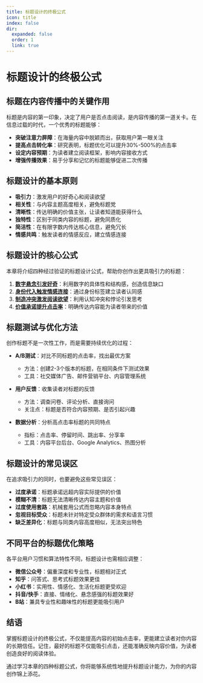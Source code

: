 ```yaml
---
title: 标题设计的终极公式
icon: title
index: false
dir:
  expanded: false
  order: 1
  link: true
---
```


# 标题设计的终极公式

## 标题在内容传播中的关键作用

标题是内容的第一印象，决定了用户是否点击阅读，是内容传播的第一道关卡。在信息过载的时代，一个优秀的标题能够：

- **突破注意力屏障**：在海量内容中脱颖而出，获取用户第一眼关注
- **提高点击转化率**：研究表明，标题优化可以提升30%-500%的点击率
- **设定内容预期**：为读者建立阅读框架，影响内容接收方式
- **增强传播效果**：易于分享和记忆的标题能够促进二次传播

## 标题设计的基本原则

- **吸引力**：激发用户的好奇心和阅读欲望
- **相关性**：与内容主题高度相关，避免标题党
- **清晰性**：传达明确的价值主张，让读者知道能获得什么
- **独特性**：区别于同类内容的标题，避免同质化
- **简洁性**：在有限字数内传达核心信息，避免冗长
- **情感共鸣**：触发读者的情感反应，建立情感连接

## 标题设计的核心公式

本章将介绍四种经过验证的标题设计公式，帮助你创作出更具吸引力的标题：

1. [**数字悬念引发好奇**](./数字悬念引发好奇.md)：利用数字的具体性和结构感，创造信息缺口
2. [**身份代入触发情感连接**](./身份代入触发情感连接.md)：通过身份标签建立读者认同感
3. [**制造冲突激发阅读欲望**](./制造冲突激发阅读欲望.md)：利用认知冲突和悖论引发思考
4. [**价值承诺提升点击率**](./价值承诺提升点击率.md)：明确传达内容能为读者带来的价值

## 标题测试与优化方法

创作标题不是一次性工作，而是需要持续优化的过程：

- **A/B测试**：对比不同标题的点击率，找出最优方案
  - 方法：创建2-3个版本的标题，在相同条件下测试效果
  - 工具：社交媒体广告、邮件营销平台、内容管理系统
  
- **用户反馈**：收集读者对标题的反馈
  - 方法：调查问卷、评论分析、直接询问
  - 关注点：标题是否符合内容预期、是否引起兴趣
  
- **数据分析**：分析高点击率标题的共同特点
  - 指标：点击率、停留时间、跳出率、分享率
  - 工具：内容平台后台、Google Analytics、热图分析

## 标题设计的常见误区

在追求吸引力的同时，也要避免这些常见误区：

- **过度承诺**：标题承诺远超内容实际提供的价值
- **模糊不清**：标题无法清晰传达内容主题和价值
- **过度使用套路**：机械套用公式而忽略内容本身特点
- **忽视目标受众**：标题未针对特定受众群体的需求和语言习惯
- **缺乏差异化**：标题与同类内容高度相似，无法突出特色

## 不同平台的标题优化策略

各平台用户习惯和算法特性不同，标题设计也需相应调整：

- **微信公众号**：偏重深度和专业性，标题相对正式
- **知乎**：问答式、思考式标题效果更佳
- **小红书**：实用性、情感化、生活化标题更受欢迎
- **抖音/快手**：直接、情绪化、悬念感强的标题效果好
- **B站**：兼具专业性和趣味性的标题更能吸引用户

## 结语

掌握标题设计的终极公式，不仅能提高内容的初始点击率，更能建立读者对你内容的长期信任。记住，最好的标题不仅能吸引点击，还能准确反映内容价值，为读者创造良好的阅读体验。

通过学习本章的四种标题公式，你将能够系统性地提升标题设计能力，为你的内容创作锦上添花。
